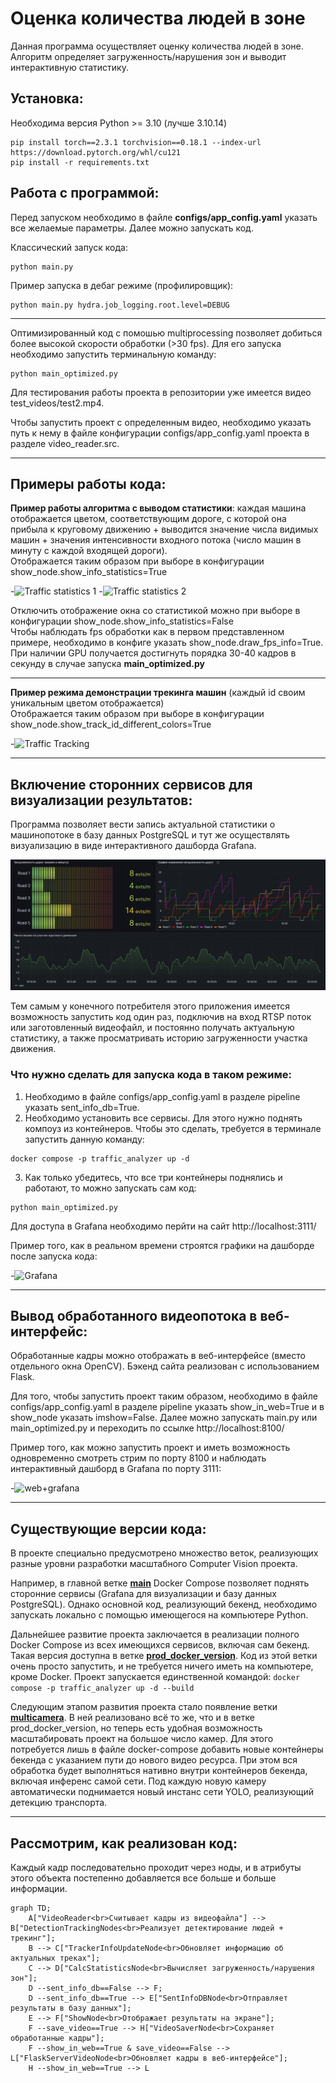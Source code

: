 # Оценка количества людей в зоне

Данная программа осуществляет оценку количества людей в зоне. Алгоритм определяет загруженность/нарушения зон и выводит интерактивную статистику.


## Установка:
Необходима версия Python >= 3.10 (лучше 3.10.14)
```
pip install torch==2.3.1 torchvision==0.18.1 --index-url https://download.pytorch.org/whl/cu121
pip install -r requirements.txt
```
## Работа с программой:
Перед запуском необходимо в файле __configs/app_config.yaml__ указать все желаемые параметры. Далее можно запускать код.

Классический запуск кода:
```
python main.py
```
Пример запуска в дебаг режиме (профилировщик):
```
python main.py hydra.job_logging.root.level=DEBUG
```
---

Оптимизированный код с помошью multiprocessing позволяет добиться более высокой скорости обработки (>30 fps). Для его запуска необходимо запустить терминальную команду:
```
python main_optimized.py 
```
Для тестирования работы проекта в репозитории уже имеется видео test_videos/test2.mp4. 


Чтобы запустить проект с определенным видео, необходимо указать путь к нему в файле конфигурации configs/app_config.yaml проекта в разделе video_reader.src.

---
## Примеры работы кода:

__Пример работы алгоритма c выводом статистики__: каждая машина отображается цветом, соответствующим дороге, с которой она прибыла к круговому движению + выводится значение числа видимых машин + значения интенсивности входного потока (число машин в минуту с каждой входящей дороги). <br/>Отображается таким образом при выборе в конфигурации show_node.show_info_statistics=True 

-![Traffic statistics 1](content_for_readme/with_statistics_1.gif)
-![Traffic statistics 2](content_for_readme/with_statistics_2.gif)

Отключить отображение окна со статистикой можно при выборе в конфигурации show_node.show_info_statistics=False <br/>
Чтобы наблюдать fps обработки как в первом представленном примере, необходимо в конфиге указать show_node.draw_fps_info=True.  <br/>При наличии GPU получается достигнуть порядка 30-40 кадров в секунду в случае запуска __main_optimized.py__

---
__Пример режима демонстрации трекинга машин__ (каждый id своим уникальным цветом отображается) <br/>
Отображается таким образом при выборе в конфигурации show_node.show_track_id_different_colors=True 

-![Traffic Tracking](content_for_readme/traffic_tracking.gif)

---
## Включение сторонних сервисов для визуализации результатов:
Программа позволяет вести запись актуальной статистики о машинопотоке в базу данных PostgreSQL и тут же осуществлять визуализацию в виде интерактивного дашборда Grafana.

![Dashboard](content_for_readme/grafana.jpg)


Тем самым у конечного потребителя этого приложения имеется возможность запустить код один раз, подключив на вход RTSP поток или заготовленный видеофайл, и постоянно получать актуальную статистику, а также просматривать историю загруженности участка движения.

### Что нужно сделать для запуска кода в таком режиме:
1. Необходимо в файле configs/app_config.yaml в разделе pipeline указать sent_info_db=True.
2. Необходимо установить все сервисы. Для этого нужно поднять компоуз из контейнеров. Чтобы это сделать, требуется в терминале запустить данную команду:
```
docker compose -p traffic_analyzer up -d
```
3. Как только убедитесь, что все три контейнеры поднялись и работают, то можно запускать сам код:
```
python main_optimized.py 
```
Для доступа в Grafana необходимо перйти на сайт http://localhost:3111/

Пример того, как в реальном времени строятся графики на дашборде после запуска кода:

-![Grafana](content_for_readme/grafana.gif)

---

## Вывод обработанного видеопотока в веб-интерфейс:

Обработанные кадры можно отображать в веб-интерфейсе (вместо отдельного окна OpenCV). Бэкенд сайта реализован с использованием Flask.

Для того, чтобы запустить проект таким образом, необходимо в файле configs/app_config.yaml в разделе pipeline указать show_in_web=True и в show_node указать imshow=False. Далее можно запускать main.py или main_optimized.py и переходить по ссылке http://localhost:8100/

Пример того, как можно запустить проект и иметь возможность одновременно смотреть стрим по порту 8100 и наблюдать интерактивный дашборд в Grafana по порту 3111:

-![web+grafana](content_for_readme/web+grafana.gif)

---

## Существующие версии кода:

В проекте специально предусмотрено множество веток, реализующих разные уровни разработки масштабного Computer Vision проекта.

Например, в главной ветке [**main**]() Docker Compose позволяет поднять сторонние сервисы (Grafana для визуализации и базу данных PostgreSQL). Однако основной код, реализующий бекенд, необходимо запускать локально с помощью имеющегося на компьютере Python.

Дальнейшее развитие проекта заключается в реализации полного Docker Compose из всех имеющихся сервисов, включая сам бекенд. Такая версия доступна в ветке [**prod_docker_version**](). Код из этой ветки очень просто запустить, и не требуется ничего иметь на компьютере, кроме Docker. Проект запускается единственной командой: `docker compose -p traffic_analyzer up -d --build`

Следующим этапом развития проекта стало появление ветки [**multicamera**](). В ней реализовано всё то же, что и в ветке prod_docker_version, но теперь есть удобная возможность масштабировать проект на большое число камер. Для этого потребуется лишь в файле docker-compose добавить новые контейнеры бекенда с указанием пути до нового видео ресурса. При этом вся обработка будет выполняться нативно внутри контейнеров бекенда, включая инференс самой сети. Под каждую новую камеру автоматически поднимается новый инстанс сети YOLO, реализующий детекцию транспорта.


---

## Рассмотрим, как реализован код:

Каждый кадр последовательно проходит через ноды, и в атрибуты этого объекта постепенно добавляется все больше и больше информации.

```mermaid
graph TD;
    A["VideoReader<br>Считывает кадры из видеофайла"] --> B["DetectionTrackingNodes<br>Реализует детектирование людей + трекинг"];
    B --> C["TrackerInfoUpdateNode<br>Обновляет информацию об актуальных треках"];
    C --> D["CalcStatisticsNode<br>Вычисляет загруженность/нарушения зон"];
    D --sent_info_db==False --> F;
    D --sent_info_db==True --> E["SentInfoDBNode<br>Отправляет результаты в базу данных"];
    E --> F["ShowNode<br>Отображает результаты на экране"];
    F --save_video==True --> H["VideoSaverNode<br>Сохраняет обработанные кадры"];
    F --show_in_web==True & save_video==False --> L["FlaskServerVideoNode<br>Обновляет кадры в веб-интерфейсе"];
    H --show_in_web==True --> L
```
